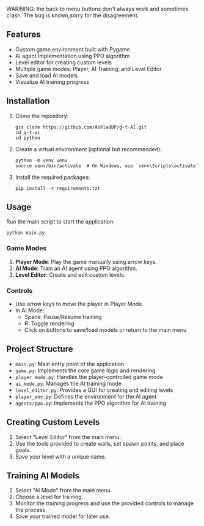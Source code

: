 WARINING: the back to menu buttons don't always work and sometimes crash. The bug is known,sorry for the disagreement.

## Features

- Custom game environment built with Pygame
- AI agent implementation using PPO algorithm
- Level editor for creating custom levels
- Multiple game modes: Player, AI Training, and Level Editor
- Save and load AI models
- Visualize AI training progress

## Installation

1. Clone the repository:
   ```
   git clone https://github.com/AshladBP/g-t-AI.git
   cd g-t-ai
   cd python
   ```

2. Create a virtual environment (optional but recommended):
   ```
   python -m venv venv
   source venv/bin/activate  # On Windows, use `venv\Scripts\activate`
   ```

3. Install the required packages:
   ```
   pip install -r requirements.txt
   ```

## Usage

Run the main script to start the application:

```
python main.py
```

### Game Modes

1. **Player Mode**: Play the game manually using arrow keys.
2. **AI Mode**: Train an AI agent using PPO algorithm.
3. **Level Editor**: Create and edit custom levels.

### Controls

- Use arrow keys to move the player in Player Mode.
- In AI Mode:
  - Space: Pause/Resume training
  - R: Toggle rendering
  - Click on buttons to save/load models or return to the main menu

## Project Structure

- `main.py`: Main entry point of the application
- `game.py`: Implements the core game logic and rendering
- `player_mode.py`: Handles the player-controlled game mode
- `ai_mode.py`: Manages the AI training mode
- `level_editor.py`: Provides a GUI for creating and editing levels
- `player_env.py`: Defines the environment for the AI agent
- `agents/ppo.py`: Implements the PPO algorithm for AI training

## Creating Custom Levels

1. Select "Level Editor" from the main menu.
2. Use the tools provided to create walls, set spawn points, and place goals.
3. Save your level with a unique name.

## Training AI Models

1. Select "AI Mode" from the main menu.
2. Choose a level for training.
3. Monitor the training progress and use the provided controls to manage the process.
4. Save your trained model for later use.
